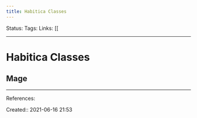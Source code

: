 ```yaml
---
title: Habitica Classes
---
```

Status:
Tags: 
Links: [[
___
# Habitica Classes
## Mage
___
References:

Created:: 2021-06-16 21:53